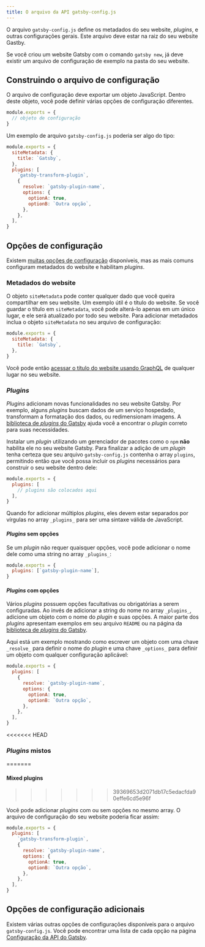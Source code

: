 ```yaml
---
title: O arquivo da API gatsby-config.js
---
```


O arquivo `gatsby-config.js` define os metadados do seu website, _plugins_, e outras configurações gerais. Este arquivo deve estar na raiz do seu website Gastby.

Se você criou um website Gatsby com o comando `gatsby new`, já deve existir um arquivo de configuração de exemplo na pasta do seu website.

## Construindo o arquivo de configuração

O arquivo de configuração deve exportar um objeto JavaScript. Dentro deste objeto, você pode definir várias opções de configuração diferentes.

```javascript:title=gatsby-config.js
module.exports = {
  // objeto de configuração
}
```

Um exemplo de arquivo `gatsby-config.js` poderia ser algo do tipo:

```javascript:title=gatsby-config.js
module.exports = {
  siteMetadata: {
    title: `Gatsby`,
  },
  plugins: [
    `gatsby-transform-plugin`,
    {
      resolve: `gatsby-plugin-name`,
      options: {
        optionA: true,
        optionB: `Outra opção`,
      },
    },
  ],
}
```

## Opções de configuração

Existem [muitas opções de configuração](/docs/gatsby-config) disponíveis, mas as mais comuns configuram metadados do website e habilitam _plugins_.

### Metadados do website

O objeto `siteMetadata` pode conter qualquer dado que você queira compartilhar em seu website. Um exemplo útil é o título do website. Se você guardar o título em `siteMetadata`, você pode alterá-lo apenas em um único lugar, e ele será atualizado por todo seu website. Para adicionar metadados inclua o objeto `siteMetadata` no seu arquivo de configuração:

```javascript:title=gatsby-config.js
module.exports = {
  siteMetadata: {
    title: `Gatsby`,
  },
}
```

Você pode então [acessar o título do website usando GraphQL](/tutorial/part-four/#your-first-graphql-query) de qualquer lugar no seu website.

### _Plugins_

_Plugins_ adicionam novas funcionalidades no seu website Gatsby. Por exemplo, alguns _plugins_ buscam dados de um serviço hospedado, transformam a formatação dos dados, ou redimensionam imagens. A [biblioteca de _plugins_ do Gatsby](/plugins) ajuda você a encontrar o _plugin_ correto para suas necessidades.

Instalar um _plugin_ utilizando um gerenciador de pacotes como o `npm` **não** habilita ele no seu website Gatsby. Para finalizar a adição de um _plugin_ tenha certeza que seu arquivo `gatsby-config.js` contenha o array `plugins`, permitindo então que você possa incluir os _plugins_ necessários para construir o seu website dentro dele:

```javascript:title=gatsby-config.js
module.exports = {
  plugins: [
    // plugins são colocados aqui
  ],
}
```

Quando for adicionar múltiplos _plugins_, eles devem estar separados por vírgulas no array `_plugins_` para ser uma sintaxe válida de JavaScript.

#### _Plugins_ sem opções

Se um _plugin_ não requer quaisquer opções, você pode adicionar o nome dele como uma string no array `_plugins_`:

```javascript:title=gatsby-config.js
module.exports = {
  plugins: [`gatsby-plugin-name`],
}
```

#### _Plugins_ com opções

Vários _plugins_ possuem opções facultativas ou obrigatórias a serem configuradas. Ao invés de adicionar a string do nome no array `_plugins_`, adicione um objeto com o nome do _plugin_ e suas opções. A maior parte dos _plugins_ apresentam exemplos em seu arquivo `README` ou na página da [biblioteca de _plugins_ do Gatsby](/plugins).

Aqui está um exemplo mostrando como escrever um objeto com uma chave `_resolve_` para definir o nome do _plugin_ e uma chave `_options_` para definir um objeto com qualquer configuração aplicável:

```javascript:title=gatsby-config.js
module.exports = {
  plugins: [
    {
      resolve: `gatsby-plugin-name`,
      options: {
        optionA: true,
        optionB: `Outra opção`,
      },
    },
  ],
}
```

<<<<<<< HEAD
### _Plugins_ mistos
=======
#### Mixed plugins
>>>>>>> 39369653d2071db17c5edacfda90effe6cd5e96f

Você pode adicionar _plugins_ com ou sem opções no mesmo array. O arquivo de configuração do seu website poderia ficar assim:

```javascript:title=gatsby-config.js
module.exports = {
  plugins: [
    `gatsby-transform-plugin`,
    {
      resolve: `gatsby-plugin-name`,
      options: {
        optionA: true,
        optionB: `Outra opção`,
      },
    },
  ],
}
```

## Opções de configuração adicionais

Existem várias outras opções de configurações disponíveis para o arquivo `gatsby-config.js`. Você pode encontrar uma lista de cada opção na página [Configuração da API do Gatsby](/docs/gatsby-config/).
